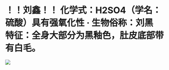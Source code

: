 <html>
<head><title>Hello Github!</title></head>

<body>
<h1>！！刘鑫！！
化学式：H2SO4（学名：硫酸）具有强氧化性   · 生物俗称：刘黑  特征：全身大部分为黑釉色，肚皮底部带有白毛。
</h1>
<img src="http://pic2.huitu.com/res/20120404/83618_20120404224742471200_1.jpg"/>
</body>
</htiml>
